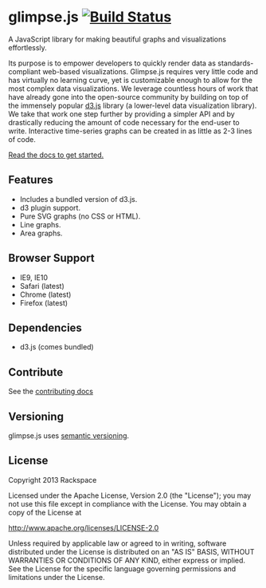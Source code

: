 # glimpse.js [![Build Status](https://travis-ci.org/racker/glimpse.js.png?branch=master)](https://travis-ci.org/racker/glimpse.js)  

A JavaScript library for making beautiful graphs and visualizations effortlessly.  

Its purpose is to empower developers to quickly render data as standards-compliant web-based visualizations.
Glimpse.js requires very little code and has virtually no learning curve, yet is customizable enough to allow for the most complex data visualizations.
We leverage countless hours of work that have already gone into the open-source community by building on top of the immensely popular
[d3.js](http://d3js.org/) library (a lower-level data visualization library).
We take that work one step further by providing a simpler API and by drastically reducing the amount of code necessary for the end-user to write.
Interactive time-series graphs can be created in as little as 2-3 lines of code.  

[Read the docs to get started.](https://github.com/racker/glimpse.js/wiki)


## Features
- Includes a bundled version of d3.js.
- d3 plugin support.
- Pure SVG graphs (no CSS or HTML).
- Line graphs.
- Area graphs.


## Browser Support
- IE9, IE10
- Safari (latest)
- Chrome (latest)
- Firefox (latest)


## Dependencies
- d3.js (comes bundled)


## Contribute
See the [contributing docs](https://github.com/racker/glimpse.js/blob/master/CONTRIBUTING.md)


## Versioning
glimpse.js uses [semantic versioning](http://semver.org/).


## License

Copyright 2013 Rackspace

Licensed under the Apache License, Version 2.0 (the "License");
you may not use this file except in compliance with the License.
You may obtain a copy of the License at

   http://www.apache.org/licenses/LICENSE-2.0

Unless required by applicable law or agreed to in writing, software
distributed under the License is distributed on an "AS IS" BASIS,
WITHOUT WARRANTIES OR CONDITIONS OF ANY KIND, either express or implied.
See the License for the specific language governing permissions and
limitations under the License.

